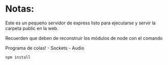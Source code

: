 # Notas:

Este es un pequeño servidor de express listo para ejecutarse y servir la carpeta public en la web.

Recuerden que deben de reconstruir los módulos de node con el comando

Programa de colas! - Sockets - Audio

```
npm install
```